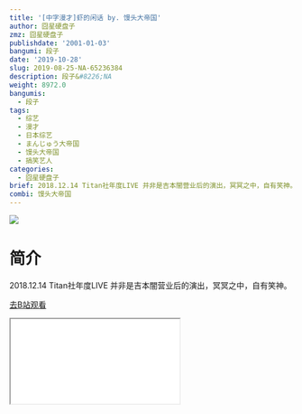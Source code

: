 ```yaml
---
title: '[中字漫才]虾的闲话 by. 馒头大帝国'
author: 囧星硬盘子
zmz: 囧星硬盘子
publishdate: '2001-01-03'
bangumi: 段子
date: '2019-10-28'
slug: 2019-08-25-NA-65236384
description: 段子&#8226;NA
weight: 8972.0
bangumis:
  - 段子
tags:
  - 综艺
  - 漫才
  - 日本综艺
  - まんじゅう大帝国
  - 馒头大帝国
  - 搞笑艺人
categories:
  - 囧星硬盘子
brief: 2018.12.14 Titan社年度LIVE 并非是吉本闇营业后的演出，冥冥之中，自有笑神。
combi: 馒头大帝国
---
```

![](https://raw.githubusercontent.com/tcgriffith/owaraisite/master/static/tmpimg/0982d3174aa7d3d069f6f35cd3fa31a7658c1465.jpg.480.jpg)
# 简介  
2018.12.14 Titan社年度LIVE 并非是吉本闇营业后的演出，冥冥之中，自有笑神。  

[去B站观看](https://www.bilibili.com/video/av65236384/)
<div class ="resp-container"><iframe class="testiframe" src="//player.bilibili.com/player.html?aid=65236384"", scrolling="no", allowfullscreen="true" > </iframe></div> 
